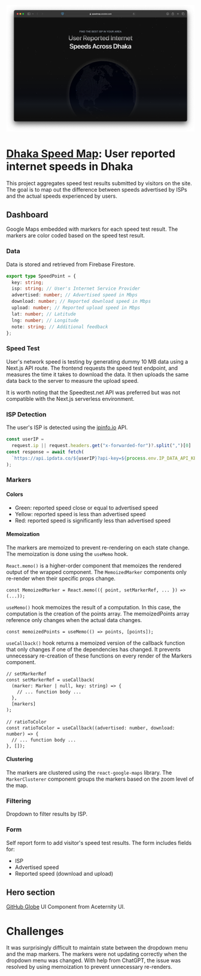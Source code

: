 <img src="./public/banner.png" style="width: auto; max-height: 400px; position: relative; left: 50%; transform: translate(-50%, 0);">

# [Dhaka Speed Map](https://speedmap.zzzzion.com/): User reported internet speeds in Dhaka

This project aggregates speed test results submitted by visitors on the site.
The goal is to map out the difference between speeds advertised by ISPs and the
actual speeds experienced by users.

## Dashboard

Google Maps embedded with markers for each speed test result. The markers are
color coded based on the speed test result.

### Data

Data is stored and retrieved from Firebase Firestore.

```ts
export type SpeedPoint = {
  key: string;
  isp: string; // User's Internet Service Provider
  advertised: number; // Advertised speed in Mbps
  download: number; // Reported download speed in Mbps
  upload: number; // Reported upload speed in Mbps
  lat: number; // Latitude
  lng: number; // Longitude
  note: string; // Additional feedback
};
```

### Speed Test

User's network speed is testing by generating dummy 10 MB data using a Next.js
API route. The frontend requests the speed test endpoint, and measures the time
it takes to download the data. It then uploads the same data back to the server
to measure the upload speed.

It is worth noting that the Speedtest.net API was preferred but was not
compatible with the Next.js serverless environment.

### ISP Detection

The user's ISP is detected using the [ipinfo.io](https://ipinfo.io) API.

```ts
const userIP =
  request.ip || request.headers.get("x-forwarded-for")?.split(",")[0] || "";
const response = await fetch(
  `https://api.ipdata.co/${userIP}?api-key=${process.env.IP_DATA_API_KEY}`
);
```

### Markers

#### Colors

- Green: reported speed close or equal to advertised speed
- Yellow: reported speed is less than advertised speed
- Red: reported speed is significantly less than advertised speed

#### Memoization

The markers are memoized to prevent re-rendering on each state change. The
memoization is done using the `useMemo` hook.

`React.memo()` is a higher-order component that memoizes the rendered output of
the wrapped component. The `MemoizedMarker` components only re-render when their
specific props change.

```tsx
const MemoizedMarker = React.memo(({ point, setMarkerRef, ... }) => (...));
```

`useMemo()` hook memoizes the result of a computation. In this case, the
computation is the creation of the points array. The memoizedPoints array
reference only changes when the actual data changes.

```tsx
const memoizedPoints = useMemo(() => points, [points]);
```

`useCallback()` hook returns a memoized version of the callback function that
only changes if one of the dependencies has changed. It prevents unnecessary
re-creation of these functions on every render of the Markers component.

```tsx
// setMarkerRef
const setMarkerRef = useCallback(
  (marker: Marker | null, key: string) => {
    // ... function body ...
  },
  [markers]
);

// ratioToColor
const ratioToColor = useCallback((advertised: number, download: number) => {
  // ... function body ...
}, []);
```

#### Clustering

The markers are clustered using the `react-google-maps` library. The
`MarkerClusterer` component groups the markers based on the zoom level of the
map.

### Filtering

Dropdown to filter results by ISP.

### Form

Self report form to add visitor's speed test results. The form includes fields
for:

- ISP
- Advertised speed
- Reported speed (download and upload)

## Hero section

[GitHub Globe](https://ui.aceternity.com/components/github-globe) UI Component
from Aceternity UI.

# Challenges

It was surprisingly difficult to maintain state between the dropdown menu and
the map markers. The markers were not updating correctly when the dropdown menu
was changed. With help from ChatGPT, the issue was resolved by using memoization
to prevent unnecessary re-renders.
